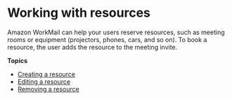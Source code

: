 # Working with resources<a name="resources_overview"></a>

 Amazon WorkMail can help your users reserve resources, such as meeting rooms or equipment \(projectors, phones, cars, and so on\)\. To book a resource, the user adds the resource to the meeting invite\. 

**Topics**
+ [Creating a resource](create_resource.md)
+ [Editing a resource](edit_resource.md)
+ [Removing a resource](remove_resource.md)